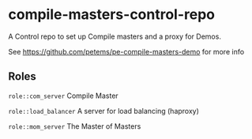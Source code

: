 # compile-masters-control-repo

A Control repo to set up Compile masters and a proxy for Demos.

See https://github.com/petems/pe-compile-masters-demo for more info

## Roles

`role::com_server` Compile Master

`role::load_balancer` A server for load balancing (haproxy)

`role::mom_server` The Master of Masters
